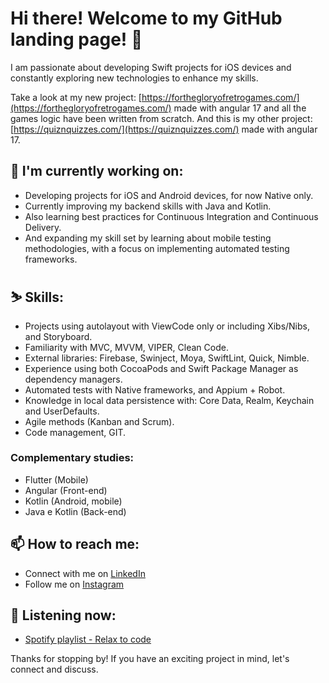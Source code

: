 # Hi there! Welcome to my GitHub landing page! 👋

I am passionate about developing Swift projects for iOS devices and constantly exploring new technologies to enhance my skills. 

Take a look at my new project: [https://forthegloryofretrogames.com/](https://forthegloryofretrogames.com/) made with angular 17 and all the games logic have been written from scratch.
And this is my other project: [https://quiznquizzes.com/](https://quiznquizzes.com/) made with angular 17. 

## 🔭 I'm currently working on:

- Developing projects for iOS and Android devices, for now Native only.
- Currently improving my backend skills with Java and Kotlin.
- Also learning best practices for Continuous Integration and Continuous Delivery.
- And expanding my skill set by learning about mobile testing methodologies, with a focus on implementing automated testing frameworks.

## ⛷️ Skills:

- Projects using autolayout with ViewCode only or including Xibs/Nibs, and Storyboard.
- Familiarity with MVC, MVVM, VIPER, Clean Code.
- External libraries: Firebase, Swinject, Moya, SwiftLint, Quick, Nimble.
- Experience using both CocoaPods and Swift Package Manager as dependency managers.
- Automated tests with Native frameworks, and Appium + Robot.
- Knowledge in local data persistence with: Core Data, Realm, Keychain and UserDefaults.
- Agile methods (Kanban and Scrum).
- Code management, GIT.

### Complementary studies:

- Flutter (Mobile)
- Angular (Front-end)
- Kotlin (Android, mobile)
- Java e Kotlin (Back-end)

## 📫 How to reach me:

- Connect with me on [LinkedIn](https://www.linkedin.com/in/tbdbatista/)
- Follow me on [Instagram](https://www.instagram.com/tbdbatista/)

## 🎵 Listening now:

- [Spotify playlist - Relax to code](https://open.spotify.com/playlist/6N3qvj1p8Kkwkr19QXcmhx?si=4adeba3a660142cd)

Thanks for stopping by! If you have an exciting project in mind, let's connect and discuss.
